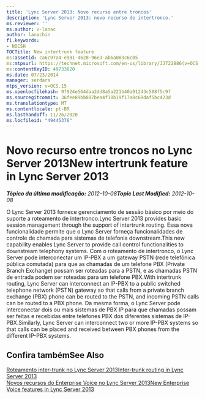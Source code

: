 ```yaml
---
title: 'Lync Server 2013: Novo recurso entre troncos'
description: 'Lync Server 2013: novo recurso de intertronco.'
ms.reviewer: ''
ms.author: v-lanac
author: lanachin
f1.keywords:
- NOCSH
TOCTitle: New intertrunk feature
ms:assetid: ca6c97a4-e981-4628-96e3-ab6a083c6c05
ms:mtpsurl: https://technet.microsoft.com/en-us/library/JJ721886(v=OCS.15)
ms:contentKeyID: 49733820
ms.date: 07/23/2014
manager: serdars
mtps_version: v=OCS.15
ms.openlocfilehash: 9f924e564daa2dd8a5a221b40a91243c588f5c9f
ms.sourcegitcommit: 36fee89bb887bea4f18b19f17a8c69daf5bc423d
ms.translationtype: MT
ms.contentlocale: pt-BR
ms.lasthandoff: 11/26/2020
ms.locfileid: "49445376"
---
```

# <a name="new-intertrunk-feature-in-lync-server-2013"></a><span data-ttu-id="cf6f2-103">Novo recurso entre troncos no Lync Server 2013</span><span class="sxs-lookup"><span data-stu-id="cf6f2-103">New intertrunk feature in Lync Server 2013</span></span>

<div data-xmlns="http://www.w3.org/1999/xhtml">

<div class="topic" data-xmlns="http://www.w3.org/1999/xhtml" data-msxsl="urn:schemas-microsoft-com:xslt" data-cs="https://msdn.microsoft.com/">

<div data-asp="https://msdn2.microsoft.com/asp">



</div>

<div id="mainSection">

<div id="mainBody"><span data-ttu-id="cf6f2-104">

<span> </span></span><span class="sxs-lookup"><span data-stu-id="cf6f2-104">

<span> </span></span></span>

<span data-ttu-id="cf6f2-105">_**Tópico da última modificação:** 2012-10-08_</span><span class="sxs-lookup"><span data-stu-id="cf6f2-105">_**Topic Last Modified:** 2012-10-08_</span></span>

<span data-ttu-id="cf6f2-106">O Lync Server 2013 fornece gerenciamento de sessão básico por meio do suporte a roteamento de intertronco.</span><span class="sxs-lookup"><span data-stu-id="cf6f2-106">Lync Server 2013 provides basic session management through the support of intertrunk routing.</span></span> <span data-ttu-id="cf6f2-107">Essa nova funcionalidade permite que o Lync Server forneça funcionalidades de controle de chamada para sistemas de telefonia downstream.</span><span class="sxs-lookup"><span data-stu-id="cf6f2-107">This new capability enables Lync Server to provide call control functionalities to downstream telephony systems.</span></span> <span data-ttu-id="cf6f2-108">Com o roteamento de intertronco, o Lync Server pode interconectar um IP-PBX a um gateway PSTN (rede telefônica pública comutada) para que as chamadas de um telefone PBX (Private Branch Exchange) possam ser roteadas para a PSTN, e as chamadas PSTN de entrada podem ser roteadas para um telefone PBX.</span><span class="sxs-lookup"><span data-stu-id="cf6f2-108">With intertrunk routing, Lync Server can interconnect an IP-PBX to a public switched telephone network (PSTN) gateway so that calls from a private branch exchange (PBX) phone can be routed to the PSTN, and incoming PSTN calls can be routed to a PBX phone.</span></span> <span data-ttu-id="cf6f2-109">Da mesma forma, o Lync Server pode interconectar dois ou mais sistemas de PBX IP para que chamadas possam ser feitas e recebidas entre telefones PBX dos diferentes sistemas de IP-PBX.</span><span class="sxs-lookup"><span data-stu-id="cf6f2-109">Similarly, Lync Server can interconnect two or more IP-PBX systems so that calls can be placed and received between PBX phones from the different IP-PBX systems.</span></span>

<div>

## <a name="see-also"></a><span data-ttu-id="cf6f2-110">Confira também</span><span class="sxs-lookup"><span data-stu-id="cf6f2-110">See Also</span></span>


[<span data-ttu-id="cf6f2-111">Roteamento inter-trunk no Lync Server 2013</span><span class="sxs-lookup"><span data-stu-id="cf6f2-111">Inter-trunk routing in Lync Server 2013</span></span>](lync-server-2013-inter-trunk-routing.md)  
[<span data-ttu-id="cf6f2-112">Novos recursos do Enterprise Voice no Lync Server 2013</span><span class="sxs-lookup"><span data-stu-id="cf6f2-112">New Enterprise Voice features in Lync Server 2013</span></span>](lync-server-2013-new-enterprise-voice-features.md)  
  

<span data-ttu-id="cf6f2-113"></div>

</div>

<span> </span>

</div>

</div>

</span><span class="sxs-lookup"><span data-stu-id="cf6f2-113"></div>

</div>

<span> </span>

</div>

</div>

</span></span></div>

